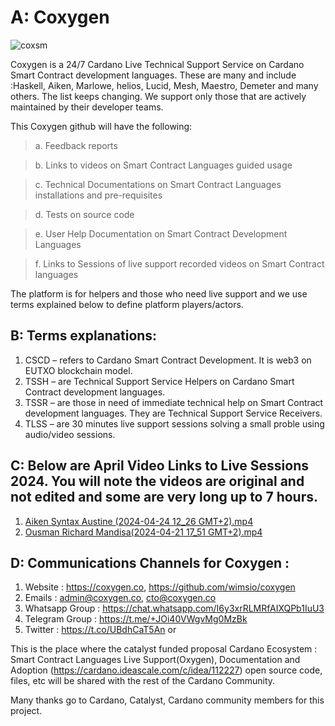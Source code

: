 # A: Coxygen
![coxsm](https://github.com/wimsio/coxygen/assets/44117539/1d66f9c5-8b1b-410f-bc30-121b1b43a33d)

Coxygen is a 24/7 Cardano Live Technical Support Service on Cardano Smart Contract development languages. These are many and include :Haskell, Aiken, Marlowe, helios, Lucid, Mesh, Maestro, Demeter and many others. The list keeps changing. We support only those that are actively maintained by their developer teams.

This Coxygen github will have the following:

> a. Feedback reports

> b. Links to videos on Smart Contract Languages guided usage

> c. Technical Documentations on Smart Contract Languages installations and pre-requisites

> d. Tests on source code

> e. User Help Documentation on Smart Contract Development Languages

> f. Links to Sessions of live support recorded videos on Smart Contract languages

The platform is for helpers and those who need live support and we use terms explained below to define platform players/actors.

## B: Terms explanations:

1. CSCD – refers to Cardano Smart Contract Development. It is web3 on EUTXO blockchain model.
2. TSSH – are Technical Support Service Helpers on Cardano Smart Contract development languages.
3. TSSR – are those in need of immediate technical help on Smart Contract development languages. They are Technical Support Service Receivers.
4. TLSS – are 30 minutes live support sessions solving a small proble using audio/video sessions.

## C: Below are April Video Links to Live Sessions 2024. You will note the videos are original and not edited and some are very long up to 7 hours.

1. <a href="https://coxygen.co/videos/Aiken-errors-resolved-Augustine-2024-04-19-13_03.mp4">Aiken Syntax Austine (2024-04-24 12_26 GMT+2).mp4</a>
2. <a href="https://coxygen.co/videos/Ousman Richard Mandisa(2024-04-21 17_51 GMT+2).mp4">Ousman Richard Mandisa(2024-04-21 17_51 GMT+2).mp4</a>




## D: Communications Channels for Coxygen : 

1. Website : https://coxygen.co, https://github.com/wimsio/coxygen
2. Emails : admin@coxygen.co, cto@coxygen.co
3. Whatsapp Group : https://chat.whatsapp.com/I6y3xrRLMRfAIXQPb1IuU3
5. Telegram Group : https://t.me/+JOi40VWgvMg0MzBk
6. Twitter : https://t.co/UBdhCaT5An or 

This is the place where the catalyst funded proposal Cardano Ecosystem : Smart Contract Languages Live Support(Oxygen), Documentation and Adoption (https://cardano.ideascale.com/c/idea/112227) open source code, files, etc will be shared with the rest of the Cardano Community.

Many thanks go to Cardano, Catalyst, Cardano community members for this project.
